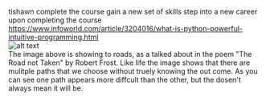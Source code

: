 tishawn
complete the course
gain a new set of skills
step into a new career upon completing the course
<br>
https://www.infoworld.com/article/3204016/what-is-python-powerful-intuitive-programming.html
<br>
![alt text](https://kellymariko.files.wordpress.com/2015/08/aaa.jpg)
<br>
The image above is showing to roads, as a talked about in the poem "The Road not Taken" by Robert Frost. 
Like life the image shows that there are mulitple paths that we choose without truely knowing the out come. 
As you can see one path appears more diffcult than the other, but the dosen't always mean it will be. 
